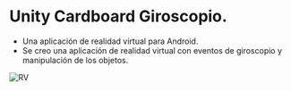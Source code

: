 # Unity Cardboard Giroscopio.

- Una aplicación de realidad virtual para Android.
- Se creo una aplicación de realidad virtual con eventos de giroscopio y manipulación de los objetos.

![RV](https://github.com/AlfredoCU/Unity-Cardboard/blob/master/Img/RV.png)
